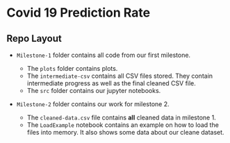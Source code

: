 # Covid 19 Prediction Rate

## Repo Layout
- `Milestone-1` folder contains all code from our first milestone.
   - The `plots` folder contains plots.
   - The `intermediate-csv` contains all CSV files stored. They contain intermediate progress
     as well as the final cleaned CSV file.
   - The `src` folder contains our jupyter notebooks.

- `Milestone-2` folder contains our work for milestone 2.
   - The `cleaned-data.csv` file contains **all** cleaned data in milestone 1.
   - The `LoadExample` notebook contains an example on how to load the files
     into memory. It also shows some data about our cleane dataset.
